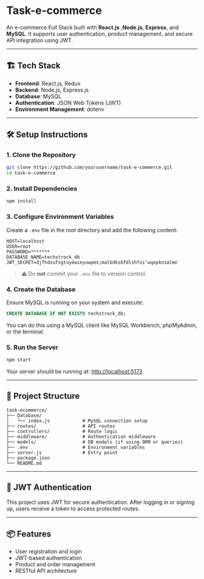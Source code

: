 # Task-e-commerce

An e-commerce Full Stack built with **React.js** ,**Node.js**, **Express**, and **MySQL**. It supports user authentication, product management, and secure API integration using JWT.

---

## 🏗️ Tech Stack

- **Frontend**: React.js, Redux
- **Backend**: Node.js, Express.js
- **Database**: MySQL
- **Authentication**: JSON Web Tokens (JWT)
- **Environment Management**: dotenv

---

## 🛠️ Setup Instructions

### 1. Clone the Repository

```bash
git clone https://github.com/yourusername/task-e-commerce.git
cd task-e-commerce
```

### 2. Install Dependencies

```bash
npm install
```

### 3. Configure Environment Variables

Create a `.env` file in the root directory and add the following content:

```env
HOST=localhost
USER=root
PASSWORD=*******
DATABASE_NAME=techstrock_db
JWT_SECRET=djfhdsufsgtuyewieyuwpms;malbdksbfdlshfoi'wqopknsalmn
```

> ⚠️ Do **not** commit your `.env` file to version control.

### 4. Create the Database

Ensure MySQL is running on your system and execute:

```sql
CREATE DATABASE IF NOT EXISTS techstrock_db;
```

You can do this using a MySQL client like MySQL Workbench, phpMyAdmin, or the terminal.

### 5. Run the Server

```bash
npm start
```

Your server should be running at: [http://localhost:5173](http://localhost:5173)

---

## 📁 Project Structure

```
task-ecommerce/
├── Database/
│   └── index.js            # MySQL connection setup
├── routes/                 # API routes
├── controllers/            # Route logic
├── middleware/             # Authentication middleware
├── models/                 # DB models (if using ORM or queries)
├── .env                    # Environment variables
├── server.js               # Entry point
├── package.json
└── README.md
```

---

## 🔐 JWT Authentication

This project uses JWT for secure authentication. After logging in or signing up, users receive a token to access protected routes.

---

## 📦 Features

- User registration and login
- JWT-based authentication
- Product and order management
- RESTful API architecture
